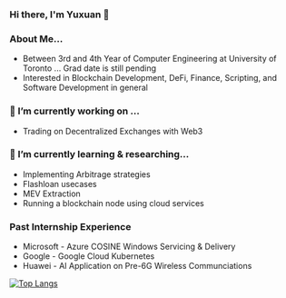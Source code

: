 ### Hi there, I'm Yuxuan 👋

### About Me...
- Between 3rd and 4th Year of Computer Engineering at University of Toronto ... Grad date is still pending
- Interested in Blockchain Development, DeFi, Finance, Scripting, and Software Development in general

### 🔭 I’m currently working on ...
- Trading on Decentralized Exchanges with Web3

### 🌱 I’m currently learning & researching...
- Implementing Arbitrage strategies
- Flashloan usecases
- MEV Extraction
- Running a blockchain node using cloud services

### Past Internship Experience
- Microsoft - Azure COSINE Windows Servicing & Delivery
- Google - Google Cloud Kubernetes
- Huawei - AI Application on Pre-6G Wireless Communciations

[![Top Langs](https://github-readme-stats.vercel.app/api/top-langs/?username=anuraghazra&hide=css,glsl&layout=compact&theme=tokyonight)](https://github.com/anuraghazra/github-readme-stats)



<!--
**yuxuanyao/yuxuanyao** is a ✨ _special_ ✨ repository because its `README.md` (this file) appears on your GitHub profile.

Here are some ideas to get you started:


-->

